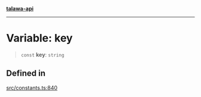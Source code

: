 [**talawa-api**](../../README.md)

***

# Variable: key

> `const` **key**: `string`

## Defined in

[src/constants.ts:840](https://github.com/Suyash878/talawa-api/blob/095e6964ce2a06c1c30d1acf81b6162203f1db91/src/constants.ts#L840)
